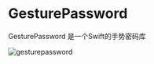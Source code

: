# GesturePassword
GesturePassword 是一个Swift的手势密码库

![gesturepassword](https://cloud.githubusercontent.com/assets/14818224/17461792/ced8911c-5cca-11e6-8855-76b72de69373.gif)
